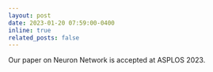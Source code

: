 ```yaml
---
layout: post
date: 2023-01-20 07:59:00-0400
inline: true
related_posts: false
---
```


Our paper on Neuron Network is accepted at ASPLOS 2023.
<!-- <strong style="color: var(--global-award-color);font-size:15px;font-family:monospace;font-weight:900;">Best Paper Award at HPCA 2023</strong> -->
